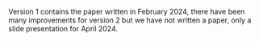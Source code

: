 Version 1 contains the paper written in February 2024, there have been many improvements for version 2 but we have not written a paper, only a slide presentation for April 2024.
